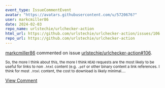 ```yaml
---
event_type: IssueCommentEvent
avatar: "https://avatars.githubusercontent.com/u/5720676?"
user: markcmiller86
date: 2024-02-03
repo_name: urlstechie/urlchecker-action
html_url: https://github.com/urlstechie/urlchecker-action/issues/106
repo_url: https://github.com/urlstechie/urlchecker-action
---
```


<a href='https://github.com/markcmiller86' target='_blank'>markcmiller86</a> commented on issue <a href='https://github.com/urlstechie/urlchecker-action/issues/106' target='_blank'>urlstechie/urlchecker-action#106</a>.

<small>So, the more I think about this, the more I think `HEAD` requests are the most likely to be useful for links to non `.html` content (e.g. `.pdf` or other binary content a link references. I think for most `.html` content, the cost to download is likely minimal....</small>

<a href='https://github.com/urlstechie/urlchecker-action/issues/106' target='_blank'>View Comment</a>